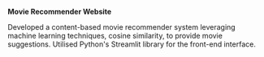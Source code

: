 **Movie Recommender Website**

Developed a content-based movie recommender system leveraging machine learning techniques, cosine similarity, to provide movie suggestions. Utilised Python's Streamlit library for the front-end interface. 
